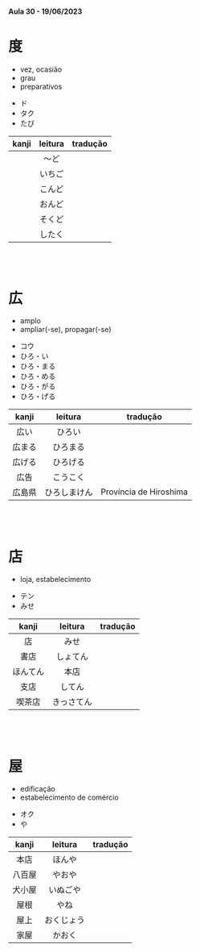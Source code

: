 #### Aula 30 - 19/06/2023


# 度

<ul><li>vez, ocasião</li><li>grau</li><li>preparativos</ul>

<ul><li>ド</li><li>タク</li><li>たび</li></ul>

| kanji | leitura | tradução |
|:---:|:---:|:---:|
|  | 〜ど |  |
|  | いちご |  |
|  | こんど |  |
|  | おんど |  |
|  | そくど |  |
|  | したく |  |

<br><br>


# 広

<ul><li>amplo</li><li>ampliar(-se), propagar(-se)</li></ul>

<ul><li>コウ</li><li>ひろ・い</li><li>ひろ・まる</li><li>ひろ・める</li><li>ひろ・がる</li><li>ひろ・げる</li></ul>

| kanji | leitura | tradução |
|:---:|:---:|:---:|
| 広い | ひろい |  |
| 広まる | ひろまる |  |
| 広げる | ひろげる |  |
| 広告 | こうこく |  |
| 広島県 | ひろしまけん | Província de Hiroshima |

<br><br>


# 店

- loja, estabelecimento

<ul><li>テン</li><li>みせ</li></ul>

| kanji | leitura | tradução |
|:---:|:---:|:---:|
| 店 | みせ |  |
| 書店 | しょてん |  |
| ほんてん | 本店 |  |
| 支店 | してん |  |
| 喫茶店 | きっさてん |  |

<br><br>


# 屋

<ul><li>edificação</li><li>estabelecimento de comércio</li></ul>

<ul><li>オク</li><li>や</li></ul>

| kanji | leitura | tradução |
|:---:|:---:|:---:|
| 本店 | ほんや |  |
| 八百屋 | やおや |  |
| 犬小屋 | いぬごや |  |
| 屋根 | やね |  |
| 屋上 | おくじょう |  |
| 家屋 | かおく |  |